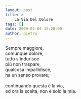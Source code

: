 ```yaml
---
layout: post
title: >
    La Via Del Dolore
tags: []
date: 2009-02-04 15:20:00
author: pietro
---
```

Sempre maggiore,<br/>comunque dolore,<br/>tutto s'indurisce<br/>più non traspare,<br/>qualcosa impallidisce,<br/>ha un senso provare;<br/><br/>continuando questa è la via,<br/>ed ora la scelta, non è solo la mia.

